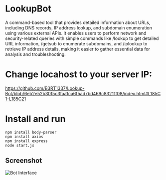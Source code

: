 # LookupBot
A command-based tool that provides detailed information about URLs, including DNS records, IP address lookup, and subdomain enumeration using various external APIs. It enables users to perform network and security-related queries with simple commands like /lookup to get detailed URL information, /getsub to enumerate subdomains, and /iplookup to retrieve IP address details, making it easier to gather essential data for analysis and troubleshooting.

# Change locahost to your server IP:
https://github.com/B3RT1337/Lookup-Bot/blob/6eb2e52b30f5c3faa1ca6f5ad7bd469c83211f08/index.html#L185C1-L185C21




# Install and run
```
npm install body-parser
npm install axios
npm install express
node start.js

```

## Screenshot
![Bot Interface](https://i.ibb.co/CzdkBJp/hhi.png)
